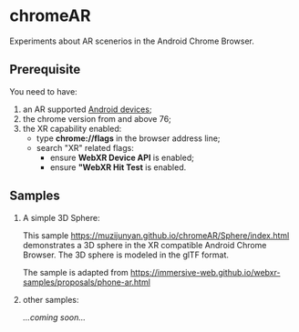 # chromeAR

Experiments about AR scenerios in the Android Chrome Browser. 
## Prerequisite

You need to have:

1. an AR supported [Android devices](https://developers.google.com/ar/discover/supported-devices);
2. the chrome version from and above 76;
3. the XR capability enabled:
    - type <b>chrome://flags</b> in the browser address line;
    - search "XR" related flags:
        - ensure <b>WebXR Device API</b> is enabled;
        - ensure <b>"WebXR Hit Test</b> is enabled.


## Samples

1. A simple 3D Sphere:

    This sample https://muzijunyan.github.io/chromeAR/Sphere/index.html demonstrates a 3D sphere in the XR compatible Android Chrome Browser. The 3D sphere is modeled in the glTF format.

    The sample is adapted from https://immersive-web.github.io/webxr-samples/proposals/phone-ar.html

2. other samples:

    <i>...coming soon...<i>


